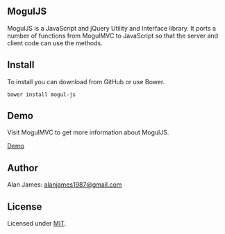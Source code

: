 MogulJS
---

MogulJS is a JavaScript and jQuery Utility and Interface library. It ports a number of functions from MogulMVC to JavaScript so that the server and client code can use the methods.

Install
----
To install you can download from GitHub or use Bower.

`bower install mogul-js`

Demo
---

Visit MogulMVC to get more information about MogulJS.

[Demo](http://mogulmvc.com/js/)

Author
---
Alan James: [alanjames1987@gmail.com](mailto:alanjames1987@gmail.com)

License
---
Licensed under [MIT](http://mogulmvc.com/general/license).
